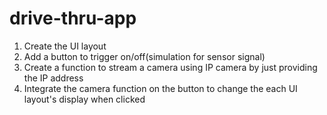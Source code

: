 # drive-thru-app

1. Create the UI layout
2. Add a button to trigger on/off(simulation for sensor signal)
3. Create a function to stream a camera using IP camera by just providing the IP address
4. Integrate the camera function on the button to change the each UI layout's display when clicked
